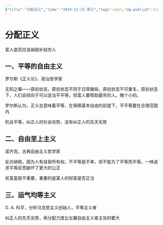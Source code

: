 ```yaml
---
{"title":"分配正义","time":"2024-12-25 周三","tags":null,"dg-publish":true,"permalink":"/300 评价/P/分配正义/","dgPassFrontmatter":true,"created":"2024-12-25T10:58:47.841+08:00","updated":"2024-12-25T11:15:56.268+08:00"}
---
```


# 分配正义
富人是否应该纳税补贴穷人
## 一、平等的自由主义
罗尔斯《正义论》，政治哲学家

无知之幕——原初状态，原初状态不同于日常赌局，原初状态不可重复。原初状态下，人们会倾向于可以适当不平等，但富人要帮助最穷的人。赌个小的。

罗尔斯认为，正义总意味着平等，在保障基本自由的前提下，不平等要在合理范围内

机会平等，纠正人的社会劣势，没有纠正人的先天劣势
## 二、自由至上主义
诺齐克，古典自由主义哲学家

反对纳税，因为人有自我所有权。不平等是不幸，但不能为了平等而平等。一味追求平等反而破坏了更大的公正

贫富差距不重要，重要的是富人的财富是否正当
## 三、运气均等主义
G. A. 科亨，分析马克思主义创始人，平等主义者

纠正人的先天劣势，再分配力度比左翼自由主义者主张的要大


































































































































































































































































































































































































































